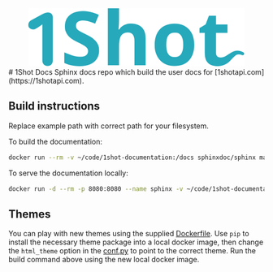 <div align="center">
  <img src="source/_static/1shot-logo.svg" alt="1Shot" />
</div>
# 1Shot Docs
Sphinx docs repo which build the user docs for [1shotapi.com](https://1shotapi.com). 

## Build instructions
Replace example path with correct path for your filesystem.

To build the documentation:

```sh
docker run --rm -v ~/code/1shot-documentation:/docs sphinxdoc/sphinx make html
```

To serve the documentation locally:

```sh
docker run -d --rm -p 8080:8080 --name sphinx -v ~/code/1shot-documentation/docs/:/root python:3.12 python -m http.server 8080 -d /root
```

## Themes

You can play with new themes using the supplied [Dockerfile](./Dockerfile). Use `pip` to install the necessary theme package into a local docker image, then change the `html_theme` option in the [conf.py](./source/conf.py) to point to the correct theme. Run the build command above using the new local docker image. 